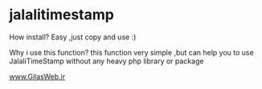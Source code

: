 # jalalitimestamp

How install?
Easy ,just copy and use :)

Why i use this function?
this function very simple ,but can help you to use JalaliTimeStamp without any heavy php library or package

www.GilasWeb.ir
